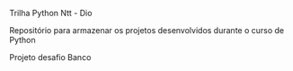  Trilha Python Ntt - Dio

Repositório para armazenar os projetos desenvolvidos durante o curso de Python 

Projeto desafio Banco

